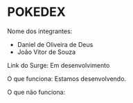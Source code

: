 # POKEDEX

Nome dos integrantes: 
- Daniel de Oliveira de Deus
- João Vitor de Souza


Link do Surge: Em desenvolvimento

O que funciona:
Estamos desenvolvendo.

O que não funciona: 
